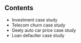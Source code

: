 ## Contents

- Investment case study
- Telecom churn case study
- Geely auto car price case study
- Loan defaulter case study
